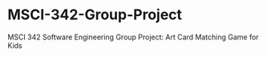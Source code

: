 # MSCI-342-Group-Project
MSCI 342 Software Engineering Group Project: Art Card Matching Game for Kids
